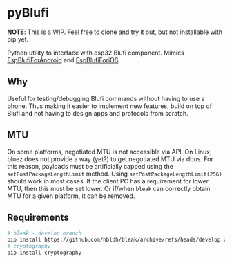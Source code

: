 # pyBlufi

**NOTE**: This is a WIP. Feel free to clone and try it out, but not installable
with pip yet.

Python utility to interface with esp32 Blufi component. Mimics
[EspBlufiForAndroid](https://github.com/EspressifApp/EspBlufiForAndroid)
and [EspBlufiForiOS](https://github.com/EspressifApp/EspBlufiForiOS).

## Why

Useful for testing/debugging Blufi commands without having to use a
phone. Thus making it easier to implement new features, build on top of
Blufi and not having to design apps and protocols from scratch.

## MTU

On some platforms, negotiated MTU is not accessible via API. On Linux, bluez
does not provide a way (yet?) to get negotiated MTU via dbus. For this reason,
payloads must be artificially capped using the `setPostPackageLengthLimit`
method. Using `setPostPackageLengthLimit(256)` should work in most cases. If
the client PC has a requirement for lower MTU, then this must be set lower. Or
if/when `bleak` can correctly obtain MTU for a given platform, it can be removed.

## Requirements

```sh
# bleak - develop branch
pip install https://github.com/hbldh/bleak/archive/refs/heads/develop.zip
# cryptography
pip install cryptography
```
